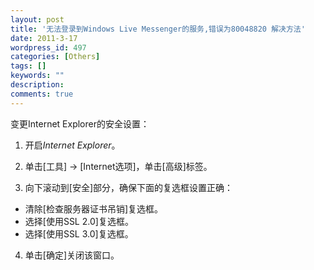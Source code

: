 ```yaml
---
layout: post
title: '无法登录到Windows Live Messenger的服务,错误为80048820 解决方法'
date: 2011-3-17
wordpress_id: 497
categories: [Others]
tags: []
keywords: ""
description: 
comments: true
---
```

变更Internet Explorer的安全设置：   
1. 开启*Internet Explorer*。   

2. 单击[工具] -> [Internet选项]，单击[高级]标签。   

3. 向下滚动到[安全]部分，确保下面的复选框设置正确：   
  - 清除[检查服务器证书吊销]复选框。   
  - 选择[使用SSL 2.0]复选框。   
  - 选择[使用SSL 3.0]复选框。   
  
4. 单击[确定]关闭该窗口。   

